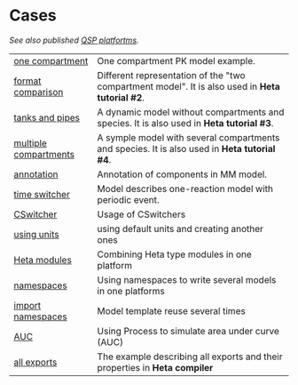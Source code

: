 # Cases

*See also published [QSP platfortms](/implemented?id=open-source-qsp-platforms).*

| | |
|---|---|
| [one compartment](cases/one-compartment) | One compartment PK model example. |
| [format comparison](cases/format-comparison) | Different representation of the "two compartment model". It is also used in **Heta tutorial #2**. |
| [tanks and pipes](cases/tanks-and-pipes) | A dynamic model without compartments and species. It is also used in **Heta tutorial #3**. |
| [multiple compartments](cases/multiple-compartments) | A symple model with several compartments and species. It is also used in **Heta tutorial #4**. |
| [annotation](cases/annotation) | Annotation of components in MM model. |
| [time switcher](cases/time-switcher) | Model describes one-reaction model with periodic event. |
| [CSwitcher](cases/c-switcher) | Usage of CSwitchers |
| [using units](cases/using-units) | using default units and creating another ones |
| [Heta modules](cases/heta-modules) | Combining Heta type modules in one platform |
| [namespaces](cases/namespaces) | Using namespaces to write several models in one platforms |
| [import namespaces](cases/import-ns) | Model template reuse several times |
| [AUC](cases/auc) | Using Process to simulate area under curve (AUC) |
| [all exports](cases/all-exports) | The example describing all exports and their properties in **Heta compiler** |
